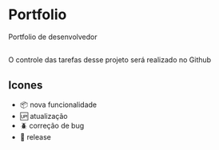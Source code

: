 # Portfolio

Portfolio de desenvolvedor

##
O controle das tarefas desse projeto será realizado no Github

## Icones

- :package: nova funcionalidade 
- :up: atualização
- :beetle: correção de bug
- :checkered_flag: release


